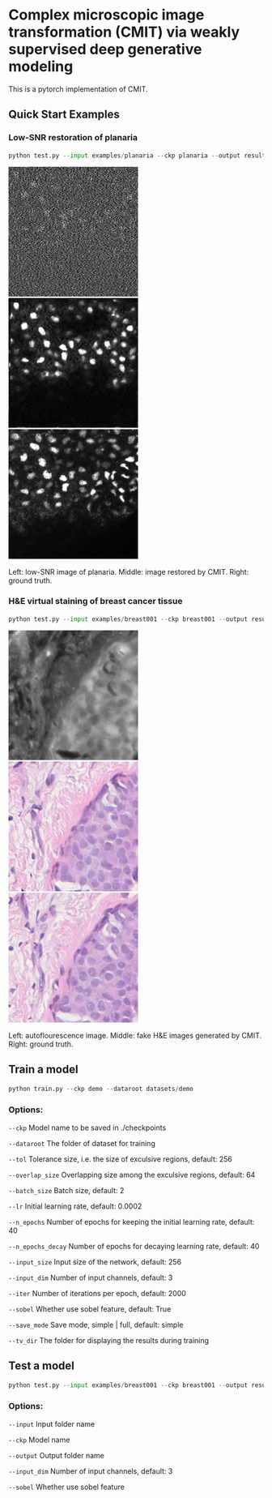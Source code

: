 # Complex microscopic image transformation (CMIT) via weakly supervised deep generative modeling
This is a pytorch implementation of CMIT.

## Quick Start Examples
### Low-SNR restoration of planaria
```python
python test.py --input examples/planaria --ckp planaria --output results/planaria --input_dim 1
```
![alt text](https://github.com/weixingdai/CMIT/blob/ab8537d8ab55bf15d2b12e0df6b199901a4c915b/examples/planaria/input.png)
![alt text](https://github.com/weixingdai/CMIT/blob/94d5b8cc787bdf0c04446403c4d1c1f6f71c36cd/results/planaria/fake_cmit_input.png)
![alt text](https://github.com/weixingdai/CMIT/blob/f58098440e8f84e6970808851e2c76fc53b07e06/examples/planaria%20ground%20truth/gt.png)

Left: low-SNR image of planaria. Middle: image restored by CMIT.  Right:  ground truth.

### H&E virtual staining of breast cancer tissue
```python
python test.py --input examples/breast001 --ckp breast001 --output results/breast001 --sobel
```
![alt text](https://github.com/weixingdai/CMIT/blob/c838e57612973f20286dc6be1900e3b98afb308d/examples/breast001/input_3.png)
![alt text](https://github.com/weixingdai/CMIT/blob/7216a9843db737d8a3a243815ebe1f93c4214fb3/results/breast001_cmit/fake_cmit_input_3.png)
![alt text](https://github.com/weixingdai/CMIT/blob/c058d4fae0702f6d01a76f2f4334904577f2f712/examples/breast001%20ground%20truth/gt_3.png)

Left: autoflourescence image. Middle: fake H&E images generated by CMIT.  Right:  ground truth.

##  Train a model
```python
python train.py --ckp demo --dataroot datasets/demo
```

### Options:
```--ckp```	Model name to be saved in ./checkpoints

```--dataroot```	The folder of dataset for training

```--tol```	Tolerance size, i.e. the size of exculsive regions, default: 256

```--overlap_size```	Overlapping size among the exculsive regions, default: 64

```--batch_size```	Batch size, default: 2

```--lr```	Initial learning rate, default: 0.0002

```--n_epochs```	Number of epochs for keeping the initial learning rate, default: 40

```--n_epochs_decay```	Number of epochs for decaying learning rate, default: 40

```--input_size```	Input size of the network, default: 256

```--input_dim```	Number of input channels, default: 3

```--iter```	Number of iterations per epoch, default: 2000

```--sobel```	Whether use sobel feature, default: True

```--save_mode```	Save mode, simple | full, default: simple

```--tv_dir```	The folder for displaying the results during training

## Test a model
```python
python test.py --input examples/breast001 --ckp breast001 --output results/breast001 --sobel
```
### Options:
```--input```	Input folder name

```--ckp```	Model name

```--output```	Output folder name

```--input_dim```	Number of input channels, default: 3

```--sobel```	Whether use sobel feature

